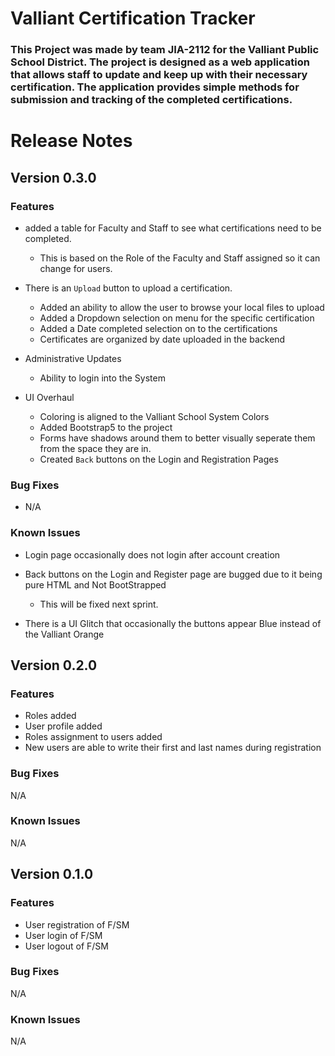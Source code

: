 # Valliant Certification Tracker

### This Project was made by team JIA-2112 for the Valliant Public School District. The project is designed as a web application that allows staff to update and keep up with their necessary certification. The application provides simple methods for submission and tracking of the completed certifications. 

# Release Notes

## Version 0.3.0

### Features

- added a table for Faculty and Staff to see what certifications need to be completed. 
    - This is based on the Role of the Faculty and Staff assigned so it can change for users.

- There is an `Upload` button to upload a certification.
    - Added an ability to allow the user to browse your local files to upload
    - Added a Dropdown selection on menu for the specific certification
    - Added a Date completed selection on to the certifications
    - Certificates are organized by date uploaded in the backend 

- Administrative Updates
    - Ability to login into the System


- UI Overhaul
    - Coloring is aligned to the Valliant School System Colors
    - Added Bootstrap5 to the project
    - Forms have shadows around them to better visually seperate them from the space they are in.
    - Created `Back` buttons on the Login and Registration Pages

### Bug Fixes
- N/A

### Known Issues 
- Login page occasionally does not login after account creation

- Back buttons on the Login and Register page are bugged due to it being pure HTML and Not BootStrapped 
    - This will be fixed next sprint. 

- There is a UI Glitch that occasionally the buttons appear Blue instead of the Valliant Orange 


## Version 0.2.0

### Features
* Roles added
* User profile added
* Roles assignment to users added
* New users are able to write their first and last names during registration 

### Bug Fixes
N/A

### Known Issues 
N/A


## Version 0.1.0

### Features
* User registration of F/SM
* User login of F/SM
* User logout of F/SM

### Bug Fixes
N/A

### Known Issues 
N/A
